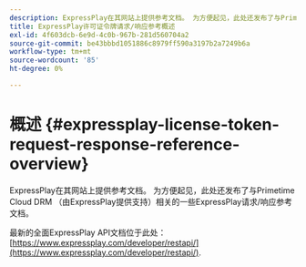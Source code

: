 ```yaml
---
description: ExpressPlay在其网站上提供参考文档。 为方便起见，此处还发布了与Primetime Cloud DRM （由ExpressPlay提供支持）相关的一些ExpressPlay请求/响应参考文档。
title: ExpressPlay许可证令牌请求/响应参考概述
exl-id: 4f603dcb-6e9d-4c0b-967b-281d560704a2
source-git-commit: be43bbbd1051886c8979ff590a3197b2a7249b6a
workflow-type: tm+mt
source-wordcount: '85'
ht-degree: 0%

---
```


# 概述 {#expressplay-license-token-request-response-reference-overview}

ExpressPlay在其网站上提供参考文档。 为方便起见，此处还发布了与Primetime Cloud DRM （由ExpressPlay提供支持）相关的一些ExpressPlay请求/响应参考文档。

最新的全面ExpressPlay API文档位于此处： [https://www.expressplay.com/developer/restapi/](https://www.expressplay.com/developer/restapi/).
